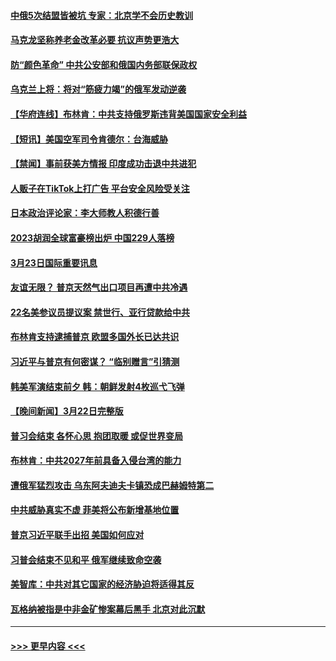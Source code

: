 #### [中俄5次结盟皆被坑 专家：北京学不会历史教训](../pages/prog202/a103674626.md?t=03240943) 
#### [马克龙坚称养老金改革必要 抗议声势更浩大](../pages/prog202/a103675147.md?t=03240943) 
#### [防“颜色革命” 中共公安部和俄国内务部联保政权](../pages/prog202/a103675057.md?t=03240943) 
#### [乌克兰上将：将对“筋疲力竭”的俄军发动逆袭](../pages/prog202/a103675050.md?t=03240943) 
#### [【华府连线】布林肯：中共支持俄罗斯违背美国国家安全利益](../pages/prog202/a103674965.md?t=03240943) 
#### [【短讯】美国空军司令肯德尔：台海威胁](../pages/prog202/a103674966.md?t=03240943) 
#### [【禁闻】事前获美方情报 印度成功击退中共进犯](../pages/prog202/a103674883.md?t=03240943) 
#### [人贩子在TikTok上打广告 平台安全风险受关注](../pages/prog202/a103674867.md?t=03240943) 
#### [日本政治评论家：李大师教人积德行善](../pages/prog202/a103674686.md?t=03240943) 
#### [2023胡润全球富豪榜出炉 中国229人落榜](../pages/prog202/a103674703.md?t=03240943) 
#### [3月23日国际重要讯息](../pages/prog202/a103674680.md?t=03240943) 
#### [友谊无限？ 普京天然气出口项目再遭中共冷遇](../pages/prog202/a103674687.md?t=03240943) 
#### [22名美参议员提议案 禁世行、亚行贷款给中共](../pages/prog202/a103674692.md?t=03240943) 
#### [布林肯支持逮捕普京 欧盟多国外长已达共识](../pages/prog202/a103674631.md?t=03240943) 
#### [习近平与普京有何密谋？ “临别赠言”引猜测](../pages/prog202/a103674584.md?t=03240943) 
#### [韩美军演结束前夕 韩：朝鲜发射4枚巡弋飞弹](../pages/prog202/a103674588.md?t=03240943) 
#### [【晚间新闻】3月22日完整版](../pages/prog202/a103674505.md?t=03240943) 
#### [普习会结束 各怀心思 抱团取暖 或促世界变局](../pages/prog202/a103674499.md?t=03240943) 
#### [布林肯：中共2027年前具备入侵台湾的能力](../pages/prog202/a103674469.md?t=03240943) 
#### [遭俄军猛烈攻击 乌东阿夫迪夫卡镇恐成巴赫姆特第二](../pages/prog202/a103674409.md?t=03240943) 
#### [中共威胁真实不虚 菲美将公布新增基地位置](../pages/prog202/a103674375.md?t=03240943) 
#### [普京习近平联手出招 美国如何应对](../pages/prog202/a103674379.md?t=03240943) 
#### [习普会结束不见和平 俄军继续致命空袭](../pages/prog202/a103674374.md?t=03240943) 
#### [美智库：中共对其它国家的经济胁迫将适得其反](../pages/prog202/a103674352.md?t=03240943) 
#### [瓦格纳被指是中非金矿惨案幕后黑手 北京对此沉默](../pages/prog202/a103674301.md?t=03240943) 

----
#### [ >>> 更早内容 <<< ](../indexes/prog202-earlier.md)
